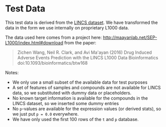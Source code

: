 # Test Data

This test data is derived from the [LINCS dataset](http://www.lincsproject.org/). 
We have transformed the data in the form we use internally on proprietary L1000 data.

The data used here comes from a project here:
<http://maayanlab.net/SEP-L1000/index.html#download> from the paper:

> Zichen Wang, Neil R. Clark, and Avi Ma'ayan (2016) Drug Induced Adverse Events
> Prediction with the LINCS L1000 Data Bioinformatics
> doi:10.1093/bioinformatics/btw168

Notes:
- We only use a small subset of the available data for test purposes
- A set of features of samples and compounds are not available for LINCS data,
  so we substituted with dummy data or placeholders.
- No known target information is available for the compounds in the LINCS
  dataset, so we inserted some dummy entries
- No `p`-values are available for the expression values (or derived stats), so
  we just put `p = 0.0` everywhere.
- We have only used the first 100 rows of the `t` and `p` database.

